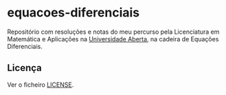 # equacoes-diferenciais

Repositório com resoluções e notas do meu percurso pela Licenciatura em
Matemática e Aplicações na [Universidade Aberta](https://uab.pt), na cadeira
de Equações Diferenciais.

## Licença

Ver o ficheiro [LICENSE](LICENSE).
